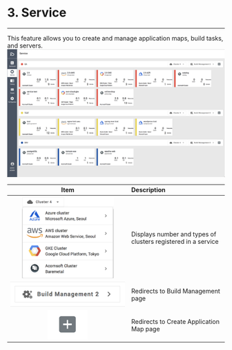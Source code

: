# 3. Service

---

This feature allows you to create and manage application maps, build tasks, and servers.![](/assets/EN/2.5/3_1.png)

| Item | Description |
| :---: | :--- |
| <img src="/assets/EN/2.5/3_2.png" width="80%" /> | Displays number and types of clusters registered in a service |
| ![](/assets/EN/2.5/3_3.png) | Redirects to Build Management page |
| ![](/assets/EN/2.5/3_4.png) | Redirects to Create Application Map page |

